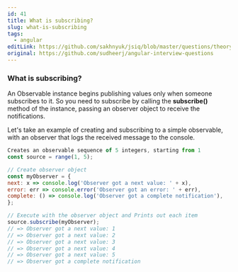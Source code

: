 ```yaml
---
id: 41
title: What is subscribing?
slug: what-is-subscribing
tags:
  - angular
editLink: https://github.com/sakhnyuk/jsiq/blob/master/questions/theory/angular/41.md
original: https://github.com/sudheerj/angular-interview-questions
---
```


### What is subscribing?

An Observable instance begins publishing values only when someone subscribes to it. So you need to subscribe by calling the **subscribe()** method of the instance, passing an observer object to receive the notifications.

Let's take an example of creating and subscribing to a simple observable, with an observer that logs the received message to the console.

```javascript
Creates an observable sequence of 5 integers, starting from 1
const source = range(1, 5);

// Create observer object
const myObserver = {
next: x => console.log('Observer got a next value: ' + x),
error: err => console.error('Observer got an error: ' + err),
complete: () => console.log('Observer got a complete notification'),
};

// Execute with the observer object and Prints out each item
source.subscribe(myObserver);
// => Observer got a next value: 1
// => Observer got a next value: 2
// => Observer got a next value: 3
// => Observer got a next value: 4
// => Observer got a next value: 5
// => Observer got a complete notification
```